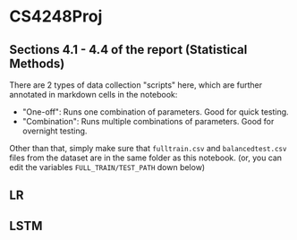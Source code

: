 # CS4248Proj

## Sections 4.1 - 4.4 of the report (Statistical Methods)

There are 2 types of data collection "scripts" here, which are further annotated in markdown cells in the notebook:
- "One-off": Runs one combination of parameters. Good for quick testing.
- "Combination": Runs multiple combinations of parameters. Good for overnight testing.

Other than that, simply make sure that `fulltrain.csv` and `balancedtest.csv` files from the dataset are in the same folder as this notebook. (or, you can edit the variables `FULL_TRAIN/TEST_PATH` down below)

## LR



## LSTM


